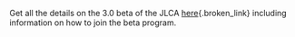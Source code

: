 Get all the details on the 3.0 beta of the JLCA [here](http://msdn.microsoft.com/vstudio/downloads/tools/jlca/30beta/default.aspx){.broken_link} including information on how to join the beta program.